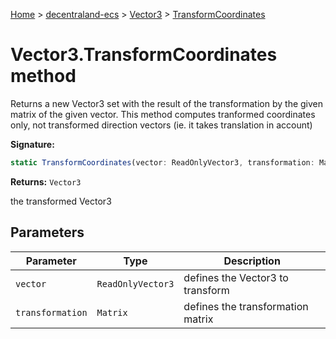 [Home](./index) &gt; [decentraland-ecs](./decentraland-ecs.md) &gt; [Vector3](./decentraland-ecs.vector3.md) &gt; [TransformCoordinates](./decentraland-ecs.vector3.transformcoordinates.md)

# Vector3.TransformCoordinates method

Returns a new Vector3 set with the result of the transformation by the given matrix of the given vector. This method computes tranformed coordinates only, not transformed direction vectors (ie. it takes translation in account)

**Signature:**
```javascript
static TransformCoordinates(vector: ReadOnlyVector3, transformation: Matrix): Vector3;
```
**Returns:** `Vector3`

the transformed Vector3

## Parameters

|  Parameter | Type | Description |
|  --- | --- | --- |
|  `vector` | `ReadOnlyVector3` | defines the Vector3 to transform |
|  `transformation` | `Matrix` | defines the transformation matrix |

